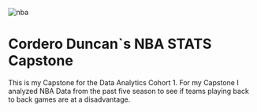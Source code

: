 ![nba](https://user-images.githubusercontent.com/52723822/71684153-42d84e00-2d5a-11ea-89eb-c9fb216f2326.jpg)
# Cordero Duncan`s NBA STATS Capstone 
This is my Capstone for the Data Analytics Cohort 1. For my Capstone I analyzed NBA Data from the past five season to see if teams playing back to back games are at a disadvantage. 
